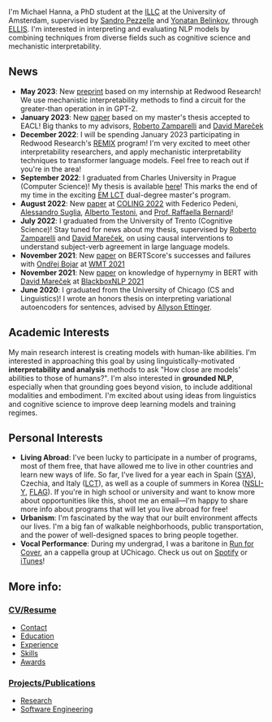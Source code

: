 I'm Michael Hanna, a PhD student at the [ILLC](https://www.illc.uva.nl/) at the University of Amsterdam, supervised by [Sandro Pezzelle](https://sandropezzelle.github.io/) and [Yonatan Belinkov](https://www.cs.technion.ac.il/~belinkov/), through [ELLIS](https://ellis.eu/projects/interpreting-nlp-models-through-the-lens-of-cognition-and-linguistics). I'm interested in interpreting and evaluating NLP models by combining techniques from diverse fields such as cognitive science and mechanistic interpretability.

## News
- **May 2023**: New [preprint](http://arxiv.org/abs/2305.00586) based on my internship at Redwood Research! We use mechanistic interpretability methods to find a circuit for the greater-than operation in  in GPT-2.
- **January 2023**: New [paper](https://drive.google.com/file/d/1iYLM8wIj2ba6eq1je-So7ZsGWd4sAznv/view?usp=share_link) based on my master's thesis accepted to EACL! Big thanks to my advisors, [Roberto Zamparelli](https://webapps.unitn.it/du/en/Persona/PER0001015/Curriculum) and [David Mareček](https://ufal.mff.cuni.cz/david-marecek)
- **December 2022**: I will be spending January 2023 participating in Redwood Research's [REMIX](https://www.redwoodresearch.org/remix) program! I'm very excited to meet other interpretability researchers, and apply mechanistic interpretability techniques to transformer language models. Feel free to reach out if you're in the area!
- **September 2022**: I graduated from Charles University in Prague (Computer Science)! My thesis is available [here](https://hannamw.github.io/papers/thesis_michael_hanna.pdf)! This marks the end of my time in the exciting [EM LCT](https://lct-master.org/) dual-degree master's program.
- **August 2022**: New <a href="https://aclanthology.org/2022.coling-1.495/">paper</a> at <a href="https://coling2022.org/">COLING 2022</a> with Federico Pedeni, <a href="https://alesuglia.github.io/">Alessandro Suglia</a>, <a href="https://albertotestoni.github.io/">Alberto Testoni</a>, and <a href='http://disi.unitn.it/~bernardi/'>Prof. Raffaella Bernardi</a>! 
- **July 2022**: I graduated from the University of Trento (Cognitive Science)! Stay tuned for news about my thesis, supervised by [Roberto Zamparelli](https://webapps.unitn.it/du/en/Persona/PER0001015/Curriculum) and [David Mareček](https://ufal.mff.cuni.cz/david-marecek), on using causal interventions to understand subject-verb agreement in large language models.
- **November 2021**: New <a href='https://www.statmt.org/wmt21/pdf/2021.wmt-1.59.pdf'>paper</a> on BERTScore's successes and failures with <a href='https://ufal.mff.cuni.cz/ondrej-bojar'>Ondřej Bojar</a> at <a href="https://www.statmt.org/wmt21/">WMT 2021</a>
- **November 2021**: New <a href='https://aclanthology.org/2021.blackboxnlp-1.20/'>paper</a> on knowledge of hypernymy in BERT with <a href='https://ufal.mff.cuni.cz/david-marecek'>David Mareček</a> at <a href="https://blackboxnlp.github.io/2021/">BlackboxNLP 2021</a>
- **June 2020**: I graduated from the University of Chicago (CS and Linguistics)! I wrote an honors thesis on interpreting variational autoencoders for sentences, advised by <a href='https://aetting.github.io/'>Allyson Ettinger</a>.

## Academic Interests
My main research interest is creating models with human-like abilities. I'm interested in approaching this goal by using linguistically-motivated **interpretability and analysis** methods to ask "How close are models' abilities to those of humans?". I'm also interested in **grounded NLP**, especially when that grounding goes beyond vision, to include additional modalities and embodiment. I'm excited about using ideas from linguistics and cognitive science to improve deep learning models and training regimes.

## Personal Interests
- **Living Abroad**: I've been lucky to participate in a number of programs, most of them free, that have allowed me to live in other countries and learn new ways of life. So far, I've lived for a year each in Spain (<a href='https://www.sya.org/'>SYA</a>), Czechia, and Italy (<a href='https://lct-master.org/'>LCT</a>), as well as a couple of summers in Korea (<a href='https://www.nsliforyouth.org/'>NSLI-Y</a>, <a href='https://study-abroad.uchicago.edu/summer-grant/foreign-language-acquisition-grant-flag'>FLAG</a>). If you're in high school or university and want to know more about opportunities like this, shoot me an email—I'm happy to share more info about programs that will let you live abroad for free!
- **Urbanism**: I'm fascinated by the way that our built environment affects our lives. I'm a big fan of walkable neighborhoods, public transportation, and the power of well-designed spaces to bring people together.
- **Vocal Performance**: During my undergrad, I was a baritone in <a href='http://runforcover.uchicago.edu/'>Run for Cover</a>, an a cappella group at UChicago. Check us out on <a href="https://play.spotify.com/artist/1WN22dBwn6fM3biZufox5W">Spotify</a> or <a href="https://itunes.apple.com/us/artist/run-for-cover/id848631625">iTunes</a>!

## More info:
### <a href='https://hannamw.github.io/resume/'>CV/Resume</a>
- <a href='https://hannamw.github.io/resume/'>Contact</a>
- <a href='https://hannamw.github.io/resume/#education'>Education</a>
- <a href='https://hannamw.github.io/resume/#experience'>Experience</a>
- <a href='https://hannamw.github.io/resume/#languages'>Skills</a>
- <a href='https://hannamw.github.io/resume/#honors'>Awards</a>

### <a href='https://hannamw.github.io/projects/#'>Projects/Publications</a>
- <a href='https://hannamw.github.io/projects/#'>Research</a>
- <a href='https://hannamw.github.io/projects/#software-engineering-projects'>Software Engineering</a>
